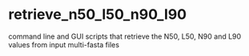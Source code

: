 # retrieve_n50_l50_n90_l90
 command line and GUI scripts that retrieve the N50, L50, N90 and L90 values from input multi-fasta files
